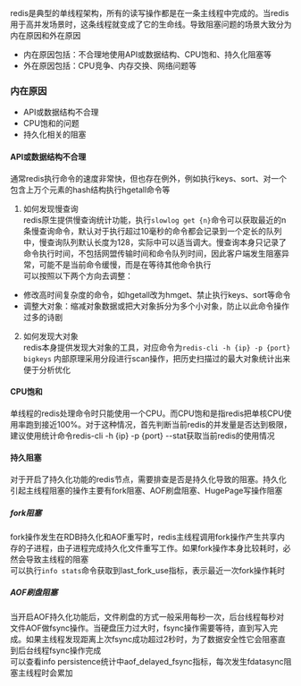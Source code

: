 redis是典型的单线程架构，所有的读写操作都是在一条主线程中完成的。当redis用于高并发场景时，这条线程就变成了它的生命线。导致阻塞问题的场景大致分为内在原因和外在原因  
+ 内在原因包括：不合理地使用API或数据结构、CPU饱和、持久化阻塞等  
+ 外在原因包括：CPU竞争、内存交换、网络问题等  
### 内在原因  
+ API或数据结构不合理  
+ CPU饱和的问题  
+ 持久化相关的阻塞  
#### API或数据结构不合理  
通常redis执行命令的速度非常快，但也存在例外，例如执行keys、sort、对一个包含上万个元素的hash结构执行hgetall命令等  
1. 如何发现慢查询  
redis原生提供慢查询统计功能，执行`slowlog get {n}`命令可以获取最近的n条慢查询命令，默认对于执行超过10毫秒的命令都会记录到一个定长的队列中，慢查询队列默认长度为128，实际中可以适当调大。慢查询本身只记录了命令执行时间，不包括网盟传输时间和命令队列时间，因此客户端发生阻塞异常，可能不是当前命令缓慢，而是在等待其他命令执行  
可以按照以下两个方向去调整：  
+ 修改高时间复杂度的命令，如hgetall改为hmget、禁止执行keys、sort等命令  
+ 调整大对象：缩减对象数据或把大对象拆分为多个小对象，防止以此命令操作过多的诗剧  
2. 如何发现大对象  
redis本身提供发现大对象的工具，对应命令为`redis-cli -h {ip} -p {port} bigkeys` 内部原理采用分段进行scan操作，把历史扫描过的最大对象统计出来便于分析优化  
#### CPU饱和  
单线程的redis处理命令时只能使用一个CPU。而CPU饱和是指redis把单核CPU使用率跑到接近100%。对于这种情况，首先判断当前redis的并发量是否达到极限，建议使用统计命令redis-cli -h {ip} -p {port} --stat获取当前redis的使用情况  
#### 持久阻塞  
对于开启了持久化功能的redis节点，需要排查是否是持久化导致的阻塞。持久化引起主线程阻塞的操作主要有fork阻塞、AOF刷盘阻塞、HugePage写操作阻塞  
##### fork阻塞  
fork操作发生在RDB持久化和AOF重写时，redis主线程调用fork操作产生共享内存的子进程，由子进程完成持久化文件重写工作。如果fork操作本身比较耗时，必然会导致主线程的阻塞  
可以执行`info stats`命令获取到last_fork_use指标，表示最近一次fork操作耗时  
##### AOF刷盘阻塞  
当开启AOF持久化功能后，文件刷盘的方式一般采用每秒一次，后台线程每秒对文件AOF做fsync操作。当硬盘压力过大时，fsync操作需要等待，直到写入完成。如果主线程发现距离上次fsync成功超过2秒时，为了数据安全性它会阻塞直到后台线程fsync操作完成  
可以查看info persistence统计中aof_delayed_fsync指标，每次发生fdatasync阻塞主线程时会累加  



